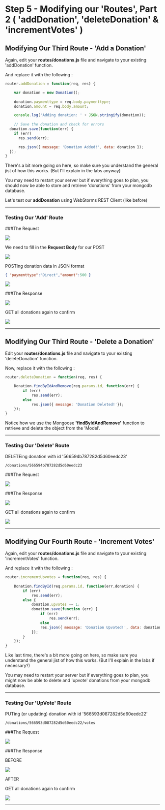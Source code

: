 # Step 5 - Modifying our 'Routes', Part 2 ( 'addDonation', 'deleteDonation' & 'incrementVotes' )

## Modifying Our Third Route - 'Add a Donation'

Again, edit your **routes/donations.js** file and navigate to your existing 'addDonation' function.

And replace it with the following :

```javascript
router.addDonation = function(req, res) {

    var donation = new Donation();
    
    donation.paymenttype = req.body.paymenttype;
    donation.amount = req.body.amount;

    console.log('Adding donation: ' + JSON.stringify(donation));
    
    // Save the donation and check for errors
  donation.save(function(err) {
    if (err)
      res.send(err);

      res.json({ message: 'Donation Added!', data: donation });
  });
}
```
There's a bit more going on here, so make sure you understand the general jist of how this works. (But I'll explain in the labs anyway)

You may need to restart your server but if everything goes to plan, you should now be able to store and retrieve 'donations' from your mongodb database.


Let's test our **addDonation** using WebStorms REST Client (like before)

---

### Testing Our 'Add' Route


###The Request

![](../lab02/images/lab02s27.png)

We need to fill in the **Request Body** for our POST

![](../lab02/images/lab02s28.png)

POSTing donation data in JSON format

~~~json
{ "paymenttype":"Direct","amount":500 }
~~~

![](../lab03/images/lab02s501.png)


###The Response

![](../lab03/images/lab02s502.png)

GET all donations again to confirm

![](../lab03/images/lab02s503.png)


---
## Modifying Our Third Route - 'Delete a Donation'

Edit your **routes/donations.js** file and navigate to your existing 'deleteDonation' function.

Now, replace it with the following :

```javascript
router.deleteDonation = function(req, res) {

    Donation.findByIdAndRemove(req.params.id, function(err) {
        if (err)
            res.send(err);
        else
            res.json({ message: 'Donation Deleted!'});
    });
}
```

Notice how we use the Mongoose **'findByIdAndRemove'** function to retrieve and delete the object from the 'Model'.

---

### Testing Our 'Delete' Route

DELETEing donation with id '566594b787282d5d60eedc23'
~~~html
/donations/566594b787282d5d60eedc23
~~~

###The Request

![](../lab03/images/lab02s504.png)


###The Response

![](../lab03/images/lab02s505.png)

GET all donations again to confirm

![](../lab03/images/lab02s506.png)


---
## Modifying Our Fourth Route - 'Increment Votes'

Again, edit your **routes/donations.js** file and navigate to your existing 'incrementVotes' function.

And replace it with the following :

```javascript
router.incrementUpvotes = function(req, res) {
    
    Donation.findById(req.params.id, function(err,donation) {
        if (err)
            res.send(err);
        else {
            donation.upvotes += 1;
            donation.save(function (err) {
                if (err)
                    res.send(err);
                else
                res.json({ message: 'Donation Upvoted!', data: donation });
            });
        }
    });
}
```
Like last time, there's a bit more going on here, so make sure you understand the general jist of how this works. (But I'll explain in the labs if necessary?)

You may need to restart your server but if everything goes to plan, you might now be able to delete and 'upvote' donations from your mongodb database.

---

### Testing Our 'UpVote' Route

PUTing (or updating) donation with id '566593d087282d5d60eedc22'
~~~html
/donations/566593d087282d5d60eedc22/votes
~~~

###The Request


![](../lab03/images/lab02s507.png)


###The Response

BEFORE

![](../lab03/images/lab02s506.png)

AFTER

GET all donations again to confirm

![](../lab03/images/lab02s508.png)


---
